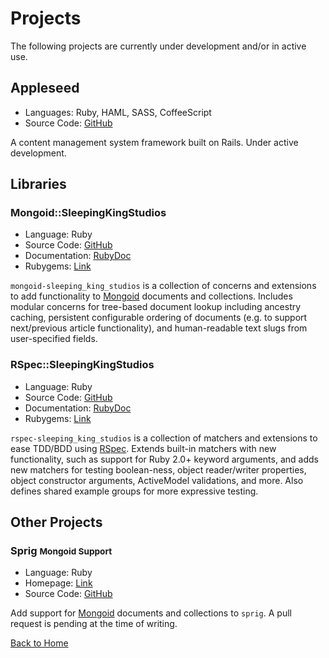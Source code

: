 ---
---

# Projects

The following projects are currently under development and/or in active use.

## Appleseed

- Languages: Ruby, HAML, SASS, CoffeeScript
- Source Code: [GitHub](https://github.com/sleepingkingstudios/nova)

A content management system framework built on Rails. Under active development.

## Libraries

### Mongoid::SleepingKingStudios

- Language: Ruby
- Source Code: [GitHub](https://github.com/sleepingkingstudios/mongoid-sleeping_king_studios)
- Documentation: [RubyDoc](http://www.rubydoc.info/github/sleepingkingstudios/mongoid-sleeping_king_studios)
- Rubygems: [Link](https://rubygems.org/gems/mongoid-sleeping_king_studios)

`mongoid-sleeping_king_studios` is a collection of concerns and extensions to add functionality to [Mongoid](http://mongoid.org/en/mongoid/index.html) documents and collections. Includes modular concerns for tree-based document lookup including ancestry caching, persistent configurable ordering of documents (e.g. to support next/previous article functionality), and human-readable text slugs from user-specified fields.

### RSpec::SleepingKingStudios

- Language: Ruby
- Source Code: [GitHub](https://github.com/sleepingkingstudios/rspec-sleeping_king_studios)
- Documentation: [RubyDoc](http://www.rubydoc.info/github/sleepingkingstudios/rspec-sleeping_king_studios)
- Rubygems: [Link](https://rubygems.org/gems/rspec-sleeping_king_studios)

`rspec-sleeping_king_studios` is a collection of matchers and extensions to ease TDD/BDD using [RSpec](http://rspec.info/). Extends built-in matchers with new functionality, such as support for Ruby 2.0+ keyword arguments, and adds new matchers for testing boolean-ness, object reader/writer properties, object constructor arguments, ActiveModel validations, and more. Also defines shared example groups for more expressive testing.

## Other Projects

<h3>Sprig <small>Mongoid Support</small></h3>

- Language: Ruby
- Homepage: [Link](http://vigetlabs.github.io/sprig/)
- Source Code: [GitHub](https://github.com/sleepingkingstudios/sprig)

Add support for [Mongoid](http://mongoid.org/en/mongoid/index.html) documents and collections to `sprig`. A pull request is pending at the time of writing.

[Back to Home](/)
